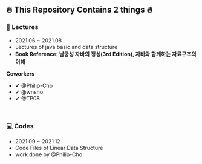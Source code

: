 ## 🔥 This Repository Contains 2 things 🔥

### 📖 Lectures
- 2021.06 ~ 2021.08
- Lectures of java basic and data structure
- **Book Reference**: **남궁성 자바의 정성(3rd Edition), 자바와 함께하는 자료구조의 이해**
 
 
**Coworkers**
- ✔ @Philip-Cho
- ✔ @wnsho
- ✔ @TP08
<br>

### 💻 Codes
- 2021.09 ~ 2021.12
- Code Files of Linear Data Structure
- work done by @Philip-Cho
